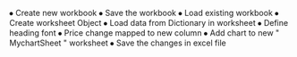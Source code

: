 ⦁	Create new workbook 
⦁	Save the workbook 
⦁	Load existing workbook
⦁	Create worksheet Object 
⦁	Load data from Dictionary in worksheet
⦁	Define heading font 
⦁	Price change mapped to new column
⦁	Add chart to new " MychartSheet " worksheet
⦁	Save the changes in excel file
